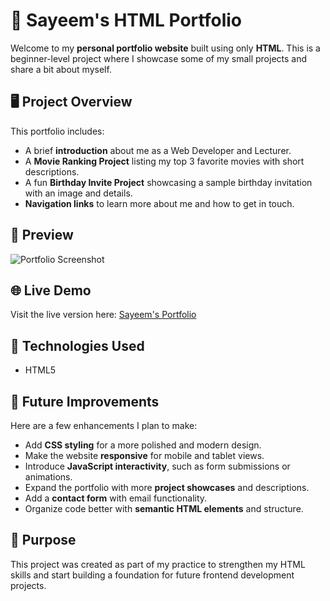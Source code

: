 # 💼 Sayeem's HTML Portfolio

Welcome to my **personal portfolio website** built using only **HTML**. This is a beginner-level project where I showcase some of my small projects and share a bit about myself.

## 🖥️ Project Overview

This portfolio includes:

- A brief **introduction** about me as a Web Developer and Lecturer.
- A **Movie Ranking Project** listing my top 3 favorite movies with short descriptions.
- A fun **Birthday Invite Project** showcasing a sample birthday invitation with an image and details.
- **Navigation links** to learn more about me and how to get in touch.

## 📸 Preview

![Portfolio Screenshot](./53a1ed34-6c75-4c9a-9d6a-78f784d505d4.png)

## 🌐 Live Demo

Visit the live version here: [Sayeem's Portfolio](https://mohammadsayeemsadathossain.github.io/html-portfolio/)

## 📁 Technologies Used

- HTML5

## 🔧 Future Improvements

Here are a few enhancements I plan to make:

- Add **CSS styling** for a more polished and modern design.
- Make the website **responsive** for mobile and tablet views.
- Introduce **JavaScript interactivity**, such as form submissions or animations.
- Expand the portfolio with more **project showcases** and descriptions.
- Add a **contact form** with email functionality.
- Organize code better with **semantic HTML elements** and structure.

## 📌 Purpose

This project was created as part of my practice to strengthen my HTML skills and start building a foundation for future frontend development projects.
